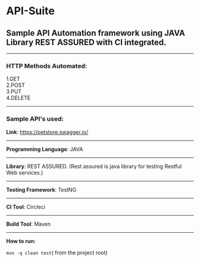 # API-Suite

## Sample API Automation framework using JAVA Library REST ASSURED with CI integrated.

---------------

### HTTP Methods Automated:
1.GET  
2.POST  
3.PUT  
4.DELETE

---------------

### Sample API's used:

**Link**: https://petstore.swagger.io/

------------

**Programming Language**: JAVA

-------------

**Library**: REST ASSURED. (Rest assured is java library for testing Restful Web services.)

-------------

**Testing Framework**: TestNG

---------------

**CI Tool**: Circleci

----------------

**Build Tool**: Maven

-------------

**How to run:**

`mvn -q clean test`( from the project root)